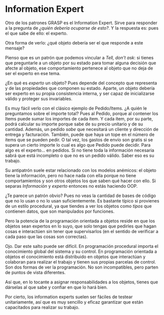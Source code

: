 # Information Expert

Otro de los patrones GRASP es el Information Expert. Sirve para responder a la pregunta de _¿quién debería ocuparse de esto?_. Y la respuesta es: pues el que sabe de ello: el experto.

Otra forma de verlo: ¿qué objeto debería ser el que responde a este mensaje?

Pienso que es un patrón que podemos vincular a _Tell, don’t ask_: si tienes que preguntarle a un objeto por su estado para tomar alguna decisión que afecte al objeto, ese comportamiento pertenece al objeto que no deja de ser el experto en ese tema.

¿En qué es _experto_ un objeto? Pues depende del concepto que representa y de las propiedades que componen su estado. Aparte, un objeto debería ser experto en su propia consistencia interna, y ser capaz de inicializarse válido y proteger sus invariables.

Es muy fácil verlo con el clásico ejemplo de Pedido/Items. ¿A quién le preguntamos sobre el importe total? Pues al Pedido, porque al contener los Items puede sumar los importes de cada ítem. Y cada ítem, por su parte, podrá calcular su importe porque sabe de su precio unitario y de su cantidad. Además, un pedido _sabe_ que necesitará un cliente y dirección de entrega y facturación. También, puede que haya un tope en el número de items que se pueden pedir. O tal vez, los gastos de envío son gratis si se supera un cierto importe lo cual es algo que Pedido puede decidir. Para algo es el experto… en pedidos. Si no tiene toda la información necesaria sabrá que está incompleto o que no es un pedido válido. Saber eso es su trabajo.

Su antipatrón suele estar relacionado con los modelos anémicos: el objeto tiene la información, pero no hace nada con ella porque no tiene comportamientos y son otros objetos los que saben qué hacer con ello. Si separas _Información_ y _experto_ entonces no estás haciendo OOP.

¿Te parece un patrón obvio? Pues no veas la cantidad de bases de código que no lo usan o no lo usan suficientemente. Es bastante típico si provienes de un estilo procedural, ya que tiendes a ver los objetos como _tipos_ que contienen datos, que son manipulados por funciones.

Pero la potencia de la programación orientada a objetos reside en que los objetos sean expertos en lo suyo, que solo tengas que pedirles que hagan cosas e interactúen sin tener que supervisarlos (en el sentido de verificar a cada paso que las cosas son correctas).

Ojo. Dar este salto puede ser difícil. En programación procedural importa el conocimiento global del sistema y su control. En programación orientada a objetos el conocimiento está distribuido en objetos que interactúan y colaboran para realizar el trabajo y tienen sus propias parcelas de control. Son dos formas de ver la programación. No son incompatibles, pero parten de puntos de vista diferentes.

Así que, en lo tocante a asignar responsabilidades a los objetos, tienes que dárselas al que sabe y confiar en que lo hará bien.

Por cierto, los information experts suelen ser fáciles de testear unitariamente, así que es muy sencillo y eficaz garantizar que están capacitados para realizar su trabajo.